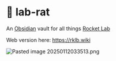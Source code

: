 # 🐀 lab-rat
An [Obsidian](https://obsidian.md/) vault for all things [Rocket Lab](https://www.rocketlabusa.com/)

Web version here: https://rklb.wiki

![Pasted image 20250112033513.png](https://i.imgur.com/mqcBZYs.png)

